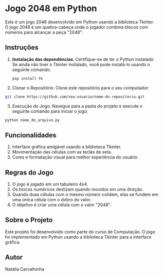 # Jogo 2048 em Python

Este é um jogo 2048 desenvolvido em Python usando a biblioteca Tkinter. O jogo 2048 é um quebra-cabeça onde o jogador combina blocos com números para alcançar a peça "2048".

## Instruções

1. **Instalação das dependências**:
   Certifique-se de ter o Python instalado. Se ainda não tiver o Tkinter instalado, você pode instalá-lo usando o seguinte comando:

   ```bash
   pip install tk
   ```

2. Clonar o Repositório:
Clone este repositório para o seu computador:

```bash
git clone https://github.com/seu-usuario/nome-do-repositorio.git
```

3. Execução do Jogo:
Navegue para a pasta do projeto e execute o seguinte comando para iniciar o jogo:

```bash
python nome_do_arquivo.py
```

## Funcionalidades

1. Interface gráfica amigável usando a biblioteca Tkinter.
2. Movimentação das células com as teclas de seta.
3. Cores e formatação visual para melhor experiência do usuário.


## Regras do Jogo
1. O jogo é jogado em um tabuleiro 4x4.
2. Os blocos numéricos deslizam quando movidos em uma direção.
3. Quando duas células com o mesmo número colidem, elas se fundem em uma única célula com o dobro do valor.
4. O objetivo é criar uma célula com o valor "2048".

## Sobre o Projeto
Este projeto foi desenvolvido como parte do curso de Computação. O jogo foi implementado em Python usando a biblioteca Tkinter para a interface gráfica.

## Autor
Natália Carvalhinha